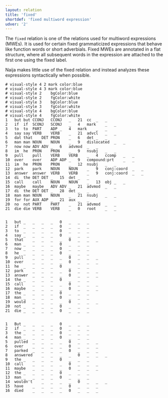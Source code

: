 ```yaml
---
layout: relation
title: 'fixed'
shortdef: 'fixed multiword expression'
udver: '2'
---
```



The `fixed` relation is one of the relations used for multiword expressions (MWEs). It is used for certain fixed grammaticized expressions that behave like function words or short adverbials. Fixed MWEs are annotated in a flat structure, where all subsequent words in the expression are attached to the first one using the fixed label.


Naija makes little use of the fixed relation and instead analyzes these expressions syntactically when possible. 


~~~ conllu
# visual-style 4 2 mark	color:blue
# visual-style 4 3 mark	color:blue
# visual-style 2	bgColor:blue
# visual-style 2	fgColor:white
# visual-style 3	bgColor:blue
# visual-style 3	fgColor:white
# visual-style 4	bgColor:blue
# visual-style 4	fgColor:white
1	but	but	CCONJ	CCONJ	_	21	cc	_	_
2	if	if	SCONJ	SCONJ	_	4	mark	_	_
3	to	to	PART	ADP	_	4	mark	_	_
4	say	say	VERB	VERB	_	21	advcl	_	_
5	dat	that	DET	PRON	_	6	det	_	_
6	man	man	NOUN	NOUN	_	9	dislocated	_	_
7	now	now	ADV	ADV	_	6	advmod	_	_
8	im	he	PRON	PRON	_	9	nsubj	_	_
9	pull	pull	VERB	VERB	_	4	ccomp	_	_
10	over	over	ADP	ADP	_	9	compound:prt	_	_
11	im	he	PRON	PRON	_	12	nsubj	_	_
12	park	park	NOUN	NOUN	_	9	conj:coord	_	_
13	answer	answer	VERB	VERB	_	9	conj:coord	_	_
14	di	the	DET	DET	_	15	det	_	_
15	call	call	NOUN	NOUN	_	13	obj	_	_
16	maybe	maybe	ADV	ADV	_	21	advmod	_	_
17	di	the	DET	DET	_	28	det	_	_
18	man	man	NOUN	NOUN	_	21	nsubj	_	_
19	for	for	AUX	ADP	_	21	aux	_	_
20	no	not	PART	PART	_	21	advmod	_	_
21	die	die	VERB	VERB	_	0	root	_	_


1	but	_	_	_	_	0	_	_	_
2	if	_	_	_	_	0	_	_	_
3	to	_	_	_	_	0	_	_	_
4	say	_	_	_	_	0	_	_	_
5	that	_	_	_	_	0	_	_	_
6	man	_	_	_	_	0	_	_	_
7	now	_	_	_	_	0	_	_	_
8	he	_	_	_	_	0	_	_	_
9	pull	_	_	_	_	0	_	_	_
10	over	_	_	_	_	0	_	_	_
11	he	_	_	_	_	0	_	_	_
12	park	_	_	_	_	0	_	_	_
13	answer	_	_	_	_	0	_	_	_
14	the	_	_	_	_	0	_	_	_
15	call	_	_	_	_	0	_	_	_
16	maybe	_	_	_	_	0	_	_	_
17	the	_	_	_	_	0	_	_	_
18	man	_	_	_	_	0	_	_	_
19	would	_	_	_	_	0	_	_	_
20	not	_	_	_	_	0	_	_	_
21	die	_	_	_	_	0	_	_	_


1	But	_	_	_	_	0	_	_	_
2	if	_	_	_	_	0	_	_	_
3	the	_	_	_	_	0	_	_	_
4	man	_	_	_	_	0	_	_	_
5	pulled	_	_	_	_	0	_	_	_
6	over	_	_	_	_	0	_	_	_
7	parked	_	_	_	_	0	_	_	_
8	answered	_	_	_	_	0	_	_	_
9	the	_	_	_	_	0	_	_	_
10	call	_	_	_	_	0	_	_	_
11	maybe	_	_	_	_	0	_	_	_
12	the	_	_	_	_	0	_	_	_
13	man	_	_	_	_	0	_	_	_
14	wouldn't	_	_	_	_	0	_	_	_
15	have	_	_	_	_	0	_	_	_
16	died	_	_	_	_	0	_	_	_
~~~
